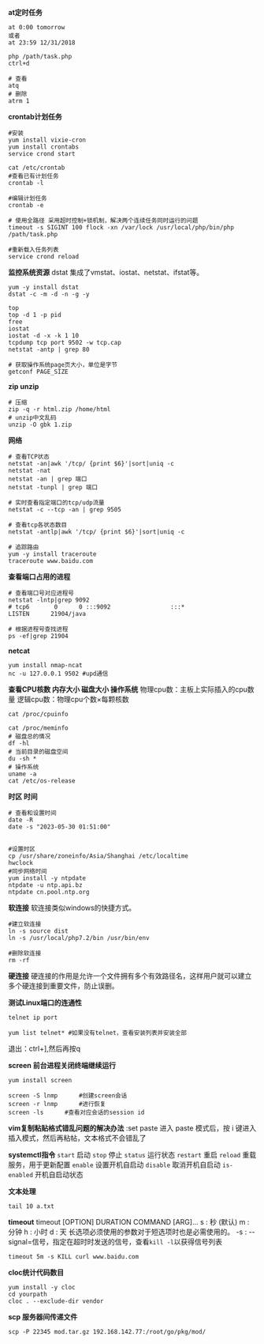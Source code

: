**at定时任务**
```
at 0:00 tomorrow
或者
at 23:59 12/31/2018
 
php /path/task.php
ctrl+d
 
# 查看
atq
# 删除
atrm 1
```

**crontab计划任务**
```
#安装
yum install vixie-cron
yum install crontabs
service crond start
 
cat /etc/crontab
#查看已有计划任务
crontab -l
 
#编辑计划任务
crontab -e
 
# 使用全路径 采用超时控制+锁机制，解决两个连续任务同时运行的问题
timeout -s SIGINT 100 flock -xn /var/lock /usr/local/php/bin/php /path/task.php
 
#重新载入任务列表
service crond reload
```

**监控系统资源**
dstat 集成了vmstat、iostat、netstat、ifstat等。

```
yum -y install dstat
dstat -c -m -d -n -g -y

top
top -d 1 -p pid
free
iostat
iostat -d -x -k 1 10
tcpdump tcp port 9502 -w tcp.cap
netstat -antp | grep 80

# 获取操作系统page页大小，单位是字节
getconf PAGE_SIZE
```

**zip unzip**
```
# 压缩
zip -q -r html.zip /home/html
# unzip中文乱码
unzip -O gbk 1.zip
```

**网络**
```
# 查看TCP状态
netstat -an|awk '/tcp/ {print $6}'|sort|uniq -c
netstat -nat
netstat -an | grep 端口
netstat -tunpl | grep 端口

# 实时查看指定端口的tcp/udp流量
netstat -c --tcp -an | grep 9505

# 查看tcp各状态数目
netstat -antlp|awk '/tcp/ {print $6}'|sort|uniq -c

# 追踪路由
yum -y install traceroute
traceroute www.baidu.com

```
**查看端口占用的进程**
```
# 查看端口号对应进程号
netstat -lntp|grep 9092
# tcp6       0      0 :::9092                 :::*                    LISTEN      21904/java

# 根据进程号查找进程
ps -ef|grep 21904
```
**netcat**
```
yum install nmap-ncat
nc -u 127.0.0.1 9502 #upd通信
```
**查看CPU核数 内存大小 磁盘大小 操作系统**
物理cpu数：主板上实际插入的cpu数量
逻辑cpu数：物理cpu个数×每颗核数
```
cat /proc/cpuinfo

cat /proc/meminfo
# 磁盘总的情况
df -hl
# 当前目录的磁盘空间
du -sh *
# 操作系统
uname -a
cat /etc/os-release

```


**时区 时间**
```
# 查看和设置时间
date -R
date -s "2023-05-30 01:51:00"


#设置时区
cp /usr/share/zoneinfo/Asia/Shanghai /etc/localtime
hwclock
#同步网络时间
yum install -y ntpdate
ntpdate -u ntp.api.bz
ntpdate cn.pool.ntp.org
```

**软连接**
软连接类似windows的快捷方式。

```
#建立软连接
ln -s source dist
ln -s /usr/local/php7.2/bin /usr/bin/env

#删除软连接
rm -rf
```
**硬连接**
硬连接的作用是允许一个文件拥有多个有效路径名，这样用户就可以建立多个硬连接到重要文件，防止误删。


**测试Linux端口的连通性**
```
telnet ip port

yum list telnet* #如果没有telnet，查看安装列表并安装全部
```
退出：ctrl+],然后再按q



**screen 前台进程关闭终端继续运行**
```
yum install screen

screen -S lnmp		#创建screen会话
screen -r lnmp		#进行恢复
screen -ls		#查看对应会话的session id
```




**vim复制粘贴格式错乱问题的解决办法**
:set paste
进入 paste 模式后，按 i 键进入插入模式，然后再粘帖，文本格式不会错乱了

**systemctl指令**
`start`       启动
`stop`        停止
`status`      运行状态
`restart`     重启
`reload`      重载服务，用于更新配置
`enable`      设置开机自启动
`disable`     取消开机自启动
`is-enabled`  开机自启动状态

**文本处理**
```
tail 10 a.txt
```
**timeout**
timeout [OPTION] DURATION COMMAND [ARG]...
 s : 秒 (默认)
 m : 分钟
 h : 小时
 d : 天
 长选项必须使用的参数对于短选项时也是必需使用的。
 -s : --signal=信号，指定在超时时发送的信号，查看`kill -l`以获得信号列表

```
timeout 5m -s KILL curl www.baidu.com
```
**cloc统计代码数目**
```
yum install -y cloc
cd yourpath
cloc . --exclude-dir vendor
```
**scp 服务器间传递文件**
```
scp -P 22345 mod.tar.gz 192.168.142.77:/root/go/pkg/mod/
```


